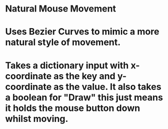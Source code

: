 # Natural Mouse Movement
# Uses Bezier Curves to mimic a more natural style of movement.
# Takes a dictionary input with x-coordinate as the key and y-coordinate as the value. It also takes a boolean for "Draw" this just means it holds the mouse button down whilst moving.
